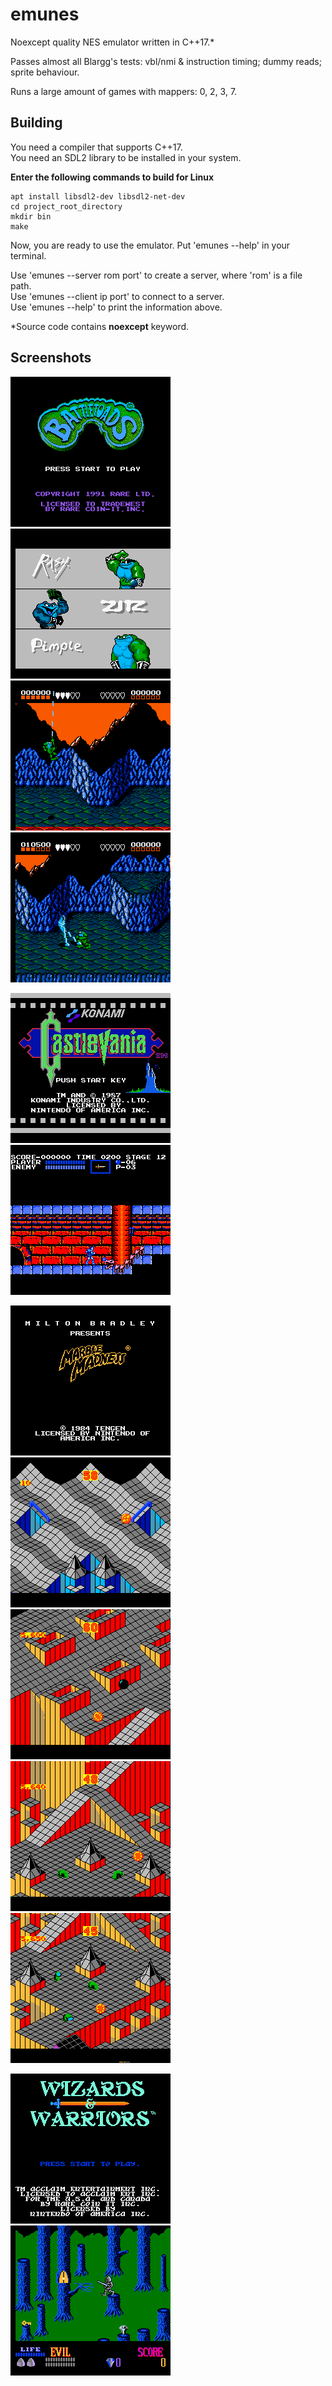 # emunes
Noexcept quality NES emulator written in C++17.\*

Passes almost all Blargg's tests: vbl/nmi & instruction timing; dummy reads; sprite behaviour.

Runs a large amount of games with mappers: 0, 2, 3, 7.

## Building
You need a compiler that supports C++17.  
You need an SDL2 library to be installed in your system.

**Enter the following commands to build for Linux**
```
apt install libsdl2-dev libsdl2-net-dev
cd project_root_directory
mkdir bin
make
```

Now, you are ready to use the emulator. Put 'emunes --help' in your terminal.

Use 'emunes --server rom port' to create a server, where 'rom' is a file path.  
Use 'emunes --client ip port' to connect to a server.  
Use 'emunes --help' to print the information above.

\*Source code contains **noexcept** keyword.

## Screenshots
![alt tag](/res/images/battletoads/screenshot1.png)
![alt tag](/res/images/battletoads/screenshot2.png)
![alt tag](/res/images/battletoads/screenshot3.png)
![alt tag](/res/images/battletoads/screenshot4.png)

![alt tag](/res/images/castlevania/screenshot0.png)
![alt tag](/res/images/castlevania/screenshot1.png)

![alt tag](/res/images/marble_madness/screenshot0.png)
![alt tag](/res/images/marble_madness/screenshot1.png)
![alt tag](/res/images/marble_madness/screenshot2.png)
![alt tag](/res/images/marble_madness/screenshot3.png)
![alt tag](/res/images/marble_madness/screenshot4.png)

![alt tag](/res/images/wizards/screenshot0.png)
![alt tag](/res/images/wizards/screenshot1.png)
